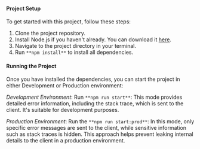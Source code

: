#### Project Setup
To get started with this project, follow these steps:
1. Clone the project repository.
2. Install Node.js if you haven't already. You can download it [here](https://nodejs.org/en).
3. Navigate to the project directory in your terminal.
4. Run `**npm install**` to install all dependencies.

#### Running the Project
Once you have installed the dependencies, you can start the project in either Development or Production environment:

*Development Environment*: Run `**npm run start**`:
This mode provides detailed error information, including the stack trace, which is sent to the client. It's suitable for development purposes.

*Production Environment*: Run the `**npm run start:prod**`:
In this mode, only specific error messages are sent to the client, while sensitive information such as stack traces is hidden. This approach helps prevent leaking internal details to the client in a production environment.
